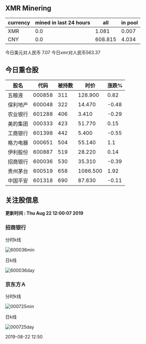 ## XMR Minering

|currency|mined in last 24 hours|all|in pool|
|---|---|---|---|
|XMR|0.0|1.081|0.007|
|CNY|0.0|608.815|4.034|

今日美元对人民币 7.07	今日xmr对人民币563.37


## 今日重仓股 

|股名|代码|被持数|时价|涨跌%|
|---|---|---|---|---|
|五粮液|000858|311|128.900|0.82|
|保利地产|600048|322|14.470|-0.48|
|农业银行|601288|406|3.410|-0.29|
|美的集团|000333|423|51.770|0.15|
|工商银行|601398|442|5.400|-0.55|
|格力电器|000651|504|55.140|1.1|
|伊利股份|600887|519|28.220|0.14|
|招商银行|600036|530|35.310|-0.39|
|贵州茅台|600519|658|1086.500|1.92|
|中国平安|601318|690|87.630|-0.11|

## 关注股信息
**更新时间 : Thu Aug 22 12:00:07 2019**
### 招商银行 
分时k线

![600036min](http://image.sinajs.cn/newchart/min/n/sh600036.gif)

日k线

![600036day](http://image.sinajs.cn/newchart/daily/n/sh600036.gif)

### 京东方Ａ 
分时k线

![000725min](http://image.sinajs.cn/newchart/min/n/sz000725.gif)

日k线

![000725day](http://image.sinajs.cn/newchart/daily/n/sz000725.gif)

2019-08-22 12:50
